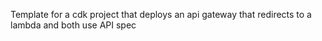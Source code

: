  Template for a cdk project that deploys an api gateway that redirects to a lambda and both use API spec 
